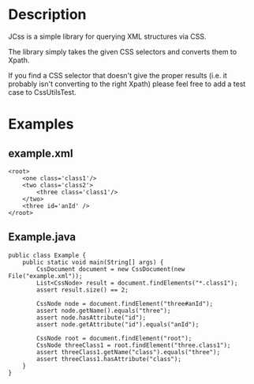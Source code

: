Description
===========
JCss is a simple library for querying XML structures via CSS.

The library simply takes the given CSS selectors and converts them to Xpath.

If you find a CSS selector that doesn't give the proper results
(i.e. it probably isn't converting to the right Xpath)
please feel free to add a test case to CssUtilsTest.

Examples
========

example.xml
-----------
	<root>
		<one class='class1'/>
		<two class='class2'>
			<three class='class1'/>
		</two>
		<three id='anId' />
	</root>

Example.java
------------
	public class Example {
		public static void main(String[] args) {
			CssDocument document = new CssDocument(new File("example.xml"));
			List<CssNode> result = document.findElements("*.class1");
			assert result.size() == 2;

			CssNode node = document.findElement("three#anId");
			assert node.getName().equals("three");
			assert node.hasAttribute("id");
			assert node.getAttribute("id").equals("anId");

			CssNode root = document.findElement("root");
			CssNode threeClass1 = root.findElement("three.class1");
			assert threeClass1.getName("class").equals("three");
			assert threeClass1.hasAttribute("class");
    	}
	}
